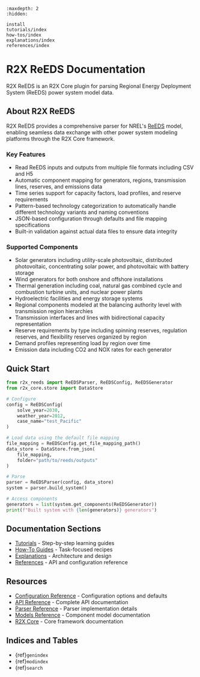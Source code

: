 ```{toctree}
:maxdepth: 2
:hidden:

install
tutorials/index
how-tos/index
explanations/index
references/index
```

# R2X ReEDS Documentation

R2X ReEDS is an R2X Core plugin for parsing Regional Energy Deployment System (ReEDS) power system model data.

## About R2X ReEDS

R2X ReEDS provides a comprehensive parser for NREL's [ReEDS](https://github.com/NREL/ReEDS-2.0) model, enabling seamless data exchange with other power system modeling platforms through the R2X Core framework.

### Key Features

- Read ReEDS inputs and outputs from multiple file formats including CSV and H5
- Automatic component mapping for generators, regions, transmission lines, reserves, and emissions data
- Time series support for capacity factors, load profiles, and reserve requirements
- Pattern-based technology categorization to automatically handle different technology variants and naming conventions
- JSON-based configuration through defaults and file mapping specifications
- Built-in validation against actual data files to ensure data integrity

### Supported Components

- Solar generators including utility-scale photovoltaic, distributed photovoltaic, concentrating solar power, and photovoltaic with battery storage
- Wind generators for both onshore and offshore installations
- Thermal generation including coal, natural gas combined cycle and combustion turbine units, and nuclear power plants
- Hydroelectric facilities and energy storage systems
- Regional components modeled at the balancing authority level with transmission region hierarchies
- Transmission interfaces and lines with bidirectional capacity representation
- Reserve requirements by type including spinning reserves, regulation reserves, and flexibility reserves organized by region
- Demand profiles representing load by region over time
- Emission data including CO2 and NOX rates for each generator

## Quick Start

```python
from r2x_reeds import ReEDSParser, ReEDSConfig, ReEDSGenerator
from r2x_core.store import DataStore

# Configure
config = ReEDSConfig(
    solve_year=2030,
    weather_year=2012,
    case_name="test_Pacific"
)

# Load data using the default file mapping
file_mapping = ReEDSConfig.get_file_mapping_path()
data_store = DataStore.from_json(
    file_mapping,
    folder="path/to/reeds/outputs"
)

# Parse
parser = ReEDSParser(config, data_store)
system = parser.build_system()

# Access components
generators = list(system.get_components(ReEDSGenerator))
print(f"Built system with {len(generators)} generators")
```

## Documentation Sections

- [Tutorials](tutorials/index.md) - Step-by-step learning guides
- [How-To Guides](how-tos/index.md) - Task-focused recipes
- [Explanations](explanations/index.md) - Architecture and design
- [References](references/index.md) - API and configuration reference

## Resources

- [Configuration Reference](references/configuration.md) - Configuration options and defaults
- [API Reference](references/api.md) - Complete API documentation
- [Parser Reference](references/parser.md) - Parser implementation details
- [Models Reference](references/models.md) - Component model documentation
- [R2X Core](https://github.com/NREL/r2x-core) - Core framework documentation

## Indices and Tables

- {ref}`genindex`
- {ref}`modindex`
- {ref}`search`
